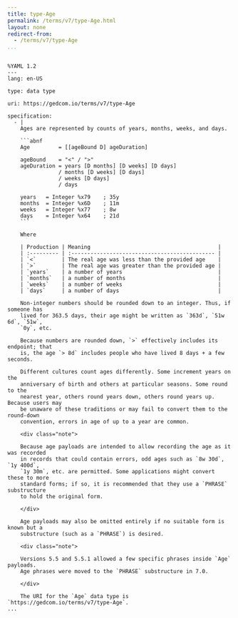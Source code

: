 ```yaml
---
title: type-Age
permalink: /terms/v7/type-Age.html
layout: none
redirect-from:
  - /terms/v7/type-Age
...
```


```

%YAML 1.2
---
lang: en-US

type: data type

uri: https://gedcom.io/terms/v7/type-Age

specification:
  - |
    Ages are represented by counts of years, months, weeks, and days.
    
    ```abnf
    Age         = [[ageBound D] ageDuration]
    
    ageBound    = "<" / ">"
    ageDuration = years [D months] [D weeks] [D days]
                / months [D weeks] [D days]
                / weeks [D days]
                / days
    
    years   = Integer %x79    ; 35y
    months  = Integer %x6D    ; 11m
    weeks   = Integer %x77    ; 8w
    days    = Integer %x64    ; 21d
    ```
    
    Where
    
    | Production | Meaning                                        |
    | :--------- | :--------------------------------------------- |
    | `<`        | The real age was less than the provided age    |
    | `>`        | The real age was greater than the provided age |
    | `years`    | a number of years                              |
    | `months`   | a number of months                             |
    | `weeks`    | a number of weeks                              |
    | `days`     | a number of days                               |
    
    Non-integer numbers should be rounded down to an integer. Thus, if someone has
    lived for 363.5 days, their age might be written as `363d`, `51w 6d`, `51w`,
    `0y`, etc.
    
    Because numbers are rounded down, `>` effectively includes its endpoint; that
    is, the age `> 8d` includes people who have lived 8 days + a few seconds.
    
    Different cultures count ages differently. Some increment years on the
    anniversary of birth and others at particular seasons. Some round to the
    nearest year, others round years down, others round years up. Because users may
    be unaware of these traditions or may fail to convert them to the round-down
    convention, errors in age of up to a year are common.
    
    <div class="note">
    
    Because age payloads are intended to allow recording the age as it was recorded
    in records that could contain errors, odd ages such as `8w 30d`, `1y 400d`,
    `1y 30m`, etc. are permitted. Some applications might convert these to more
    standard forms; if so, it is recommended that they use a `PHRASE` substructure
    to hold the original form.
    
    </div>
    
    Age payloads may also be omitted entirely if no suitable form is known but a
    substructure (such as a `PHRASE`) is desired.
    
    <div class="note">
    
    Versions 5.5 and 5.5.1 allowed a few specific phrases inside `Age` payloads.
    Age phrases were moved to the `PHRASE` substructure in 7.0.
    
    </div>
    
    The URI for the `Age` data type is `https://gedcom.io/terms/v7/type-Age`.
...

```
